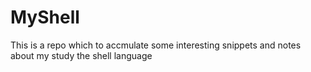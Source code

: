 # MyShell
This is a repo which to accmulate some interesting snippets and notes about my study the shell language

